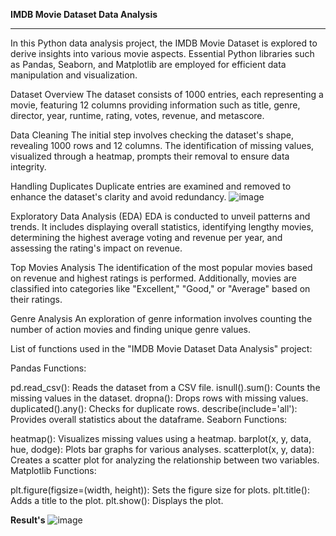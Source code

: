 **IMDB Movie Dataset Data Analysis**
_____________________________________________________________________________________________________________________________________________________________________________________
In this Python data analysis project, the IMDB Movie Dataset is explored to derive insights into various movie aspects. Essential Python libraries such as Pandas, Seaborn, and Matplotlib are employed for efficient data manipulation and visualization.

Dataset Overview
The dataset consists of 1000 entries, each representing a movie, featuring 12 columns providing information such as title, genre, director, year, runtime, rating, votes, revenue, and metascore.

Data Cleaning
The initial step involves checking the dataset's shape, revealing 1000 rows and 12 columns. The identification of missing values, visualized through a heatmap, prompts their removal to ensure data integrity.

Handling Duplicates
Duplicate entries are examined and removed to enhance the dataset's clarity and avoid redundancy.
![image](https://github.com/RAJ322622/IMDBMOVIES/assets/146355426/8f230448-58fa-4cf2-beea-1fa7aa35ac79)


Exploratory Data Analysis (EDA)
EDA is conducted to unveil patterns and trends. It includes displaying overall statistics, identifying lengthy movies, determining the highest average voting and revenue per year, and assessing the rating's impact on revenue.

Top Movies Analysis
The identification of the most popular movies based on revenue and highest ratings is performed. Additionally, movies are classified into categories like "Excellent," "Good," or "Average" based on their ratings.

Genre Analysis
An exploration of genre information involves counting the number of action movies and finding unique genre values.

List of functions used in the "IMDB Movie Dataset Data Analysis" project:

Pandas Functions:

pd.read_csv(): Reads the dataset from a CSV file.
isnull().sum(): Counts the missing values in the dataset.
dropna(): Drops rows with missing values.
duplicated().any(): Checks for duplicate rows.
describe(include='all'): Provides overall statistics about the dataframe.
Seaborn Functions:

heatmap(): Visualizes missing values using a heatmap.
barplot(x, y, data, hue, dodge): Plots bar graphs for various analyses.
scatterplot(x, y, data): Creates a scatter plot for analyzing the relationship between two variables.
Matplotlib Functions:

plt.figure(figsize=(width, height)): Sets the figure size for plots.
plt.title(): Adds a title to the plot.
plt.show(): Displays the plot.

**Result's**
![image](https://github.com/RAJ322622/IMDBMOVIES/assets/146355426/5a910dea-47a8-4945-9e16-4ea5bd14c3bd)
